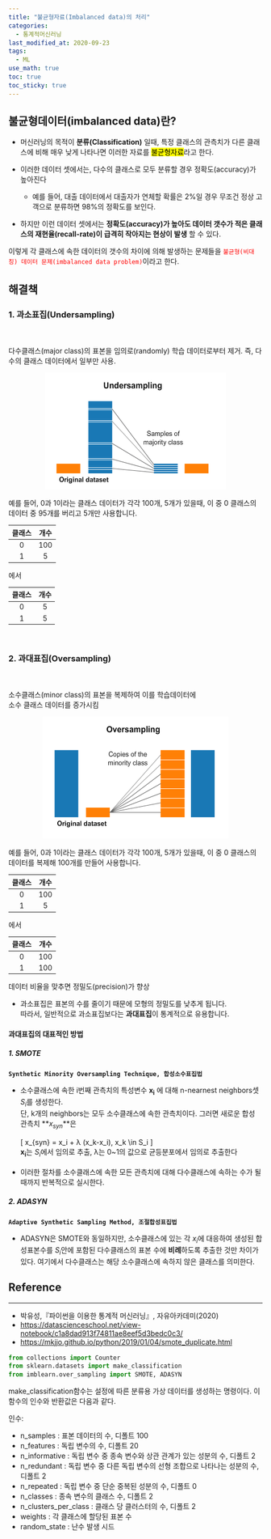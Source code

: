 ```yaml
---
title: "불균형자료(Imbalanced data)의 처리"
categories: 
  - 통계적머신러닝
last_modified_at: 2020-09-23
tags:
  - ML
use_math: true
toc: true
toc_sticky: true
---
```

## 불균형데이터(imbalanced data)란?

- 머신러닝의 목적이 **분류(Classification)** 일때, 특정 클래스의 관측치가 다른 클래스에 비해 매우 낮게 나타나면 이러한 자료를 <mark>불균형자료</mark>라고 한다.


- 이러한 데이터 셋에서는, 다수의 클래스로 모두 분류할 경우 정확도(accuracy)가 높아진다    
  - 예를 들어, 대출 데이터에서 대출자가 연체할 확률은 2%일 경우 무조건 정상 고객으로 분류하면 98%의 정확도를 보인다.


- 하지만 이런 데이터 셋에서는 **정확도(accuracy)가 높아도 데이터 갯수가 적은 클래스의 재현율(recall-rate)이 급격히 작아지는 현상이 발생** 할 수 있다.

이렇게 각 클래스에 속한 데이터의 갯수의 차이에 의해 발생하는 문제들을 <span style="color:red">`불균형(비대칭) 데이터 문제(imbalanced data problem)`</span>이라고 한다.<br>

## 해결책

### 1. 과소표집(Undersampling)
<br><br>
다수클래스(major class)의 표본을 임의로(randomly) 학습 데이터로부터 제거. 즉, 다수의 클래스 데이터에서 일부만 사용.<br>

<p align="center"><img src="/assets/images/undersampling.PNG"></p>


예를 들어, 0과 1이라는 클래스 데이터가 각각 100개, 5개가 있을때, 이 중 0 클래스의 데이터 중 95개를 버리고 5개만 사용합니다.

|클래스|개수|
|:---:|:---:|
|0|100|
|1|5|

에서 

|클래스|개수|
|:---:|:---:|
|0|5|
|1|5|

<br>

### 2. 과대표집(Oversampling)
<br><br>
소수클래스(minor class)의 표본을 복제하여 이를 학습데이터에<br>
소수 클래스 데이터를 증가시킴<br>

<p align="center"><img src="/assets/images/oversampling.PNG"></p>

예를 들어, 0과 1이라는 클래스 데이터가 각각 100개, 5개가 있을때, 이 중 0 클래스의 데이터를 복제해 100개를 만들어 사용합니다.

|클래스|개수|
|:---:|:---:|
|0|100|
|1|5|

에서 

|클래스|개수|
|:---:|:---:|
|0|100|
|1|100|

데이터 비율을 맞추면 정밀도(precision)가 향상

- 과소표집은 표본의 수를 줄이기 때문에 모형의 정밀도를 낮추게 됩니다.<br>
따라서, 일반적으로 과소표집보다는 **과대표집**이 통계적으로 유용합니다.<br>

#### 과대표집의 대표적인 방법
##### 1. SMOTE
**`Synthetic Minority Oversampling Technique, 합성소수표집법`**<br>
- 소수클래스에 속한 i번째 관측치의 특성변수 $\mathbf{x_i}$ 에 대해 n-nearnest neighbors셋 $S_i$를 생성한다.<br>
단, k개의 neighbors는 모두 소수클래스에 속한 관측치이다. 그러면 새로운 합성 관측치 **$x_{syn}$**은<br><br>
\[ x_{syn} = x_i + λ (x_k-x_i), x_k \in S_i \]<br>
$\mathbf{x_i}$는 $S_i$에서 임의로 추출, λ는 0~1의 값으로 균등분포에서 임의로 추출한다<br><br>
- 이러한 절차를 소수클래스에 속한 모든 관측치에 대해 다수클래스에 속하는 수가 될때까지 반복적으로 실시한다.
 

##### 2. ADASYN
**`Adaptive Synthetic Sampling Method, 조절합성표집법`**<br>
- ADASYN은 SMOTE와 동일하지만, 소수클래스에 있는 각 $x_i$에 대응하여 생성된 합성표본수를 $S_i$안에 포함된 다수클래스의 표본 수에 **비례**하도록 추출한 것만 차이가 있다. 여기에서 다수클래스는 해당 소수클래스에 속하지 않은 클래스를 의미한다.

## Reference
---
- 박유성,『파이썬을 이용한 통계적 머신러닝』, 자유아카데미(2020)
- <https://datascienceschool.net/view-notebook/c1a8dad913f74811ae8eef5d3bedc0c3/>
- <https://mkjjo.github.io/python/2019/01/04/smote_duplicate.html>


```python
from collections import Counter
from sklearn.datasets import make_classification
from imblearn.over_sampling import SMOTE, ADASYN
```

make_classification함수는 설정에 따른 분류용 가상 데이터를 생성하는 명령이다. 이 함수의 인수와 반환값은 다음과 같다.<br>

인수:
- n_samples : 표본 데이터의 수, 디폴트 100 <br>
- n_features : 독립 변수의 수, 디폴트 20 <br>
- n_informative : 독립 변수 중 종속 변수와 상관 관계가 있는 성분의 수, 디폴트 2 <br>
- n_redundant : 독립 변수 중 다른 독립 변수의 선형 조합으로 나타나는 성분의 수, 디폴트 2 <br>
- n_repeated : 독립 변수 중 단순 중복된 성분의 수, 디폴트 0 <br>
- n_classes : 종속 변수의 클래스 수, 디폴트 2 <br>
- n_clusters_per_class : 클래스 당 클러스터의 수, 디폴트 2 <br>
- weights : 각 클래스에 할당된 표본 수 <br>
- random_state : 난수 발생 시드 <br>
